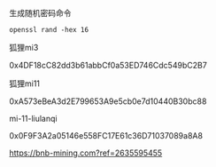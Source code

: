 生成随机密码命令

```
openssl rand -hex 16
```


狐狸mi3


0x4DF18cC82dd3b61abbCf0a53ED746Cdc549bC2B7


狐狸mi11



0xA573eBeA3d2E799653A9e5cb0e7d10440B30bc88


mi-11-liulanqi



0x0F9F3A2a05146e558FC17E61c36D71037089a8A8



https://bnb-mining.com?ref=2635595455
